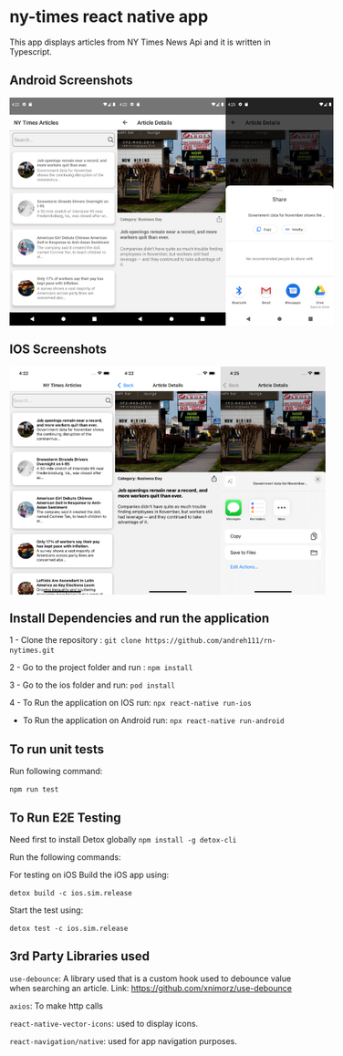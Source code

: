 # ny-times react native app
This app displays articles from NY Times News Api and it is written in Typescript.

## Android Screenshots
<div style="display:flex;flex-direction:row">
    <img style="width:200px;height:400px;margin:10" src="https://github.com/andreh111/rn-nytimes/blob/master/demos/android/Screenshot_1641309756.png?raw=true"/>
    <img style="width:200px;height:400px;margin:10" src="https://github.com/andreh111/rn-nytimes/blob/master/demos/android/Screenshot_1641309772.png?raw=true"/>
    <img style="width:200px;height:400px;margin:10" src="https://github.com/andreh111/rn-nytimes/blob/master/demos/android/Screenshot_1641309918.png?raw=true"/>
</div>

## IOS Screenshots

<div style="display:flex;flex-direction:row">
    <img style="width:200px;height:400px;margin:10" src="https://github.com/andreh111/rn-nytimes/blob/master/demos/ios/Simulator%20Screen%20Shot%20-%20iPhone%2013%20-%202022-01-04%20at%2016.22.43.png?raw=true"/>
    <img style="width:200px;height:400px;margin:10" src="https://github.com/andreh111/rn-nytimes/blob/master/demos/ios/Simulator%20Screen%20Shot%20-%20iPhone%2013%20-%202022-01-04%20at%2016.22.47.png?raw=true"/>
    <img style="width:200px;height:400px;margin:10" src="https://github.com/andreh111/rn-nytimes/blob/master/demos/ios/Simulator%20Screen%20Shot%20-%20iPhone%2013%20-%202022-01-04%20at%2016.25.01.png?raw=true"/>
</div>





## Install Dependencies and run the application

1 - Clone the repository : `git clone https://github.com/andreh111/rn-nytimes.git`

2 - Go to the project folder and run : `npm install`

3 - Go to the ios folder and run: `pod install`

4 - To Run the application on IOS run: `npx react-native run-ios`
  - To Run the application on Android run: `npx react-native run-android`


## To run unit tests

Run following command:

`npm run test`


## To Run E2E Testing

Need first to install Detox globally
`npm install -g detox-cli`

Run the following commands: 


For testing on iOS
Build the iOS app using:

`detox build -c ios.sim.release`

Start the test using:

`detox test -c ios.sim.release`


## 3rd Party Libraries used

`use-debounce`: A library used that is a custom hook used to debounce value when searching an article. Link: https://github.com/xnimorz/use-debounce

`axios`: To make http calls

`react-native-vector-icons`: used to display icons.

`react-navigation/native`: used for app navigation purposes.
